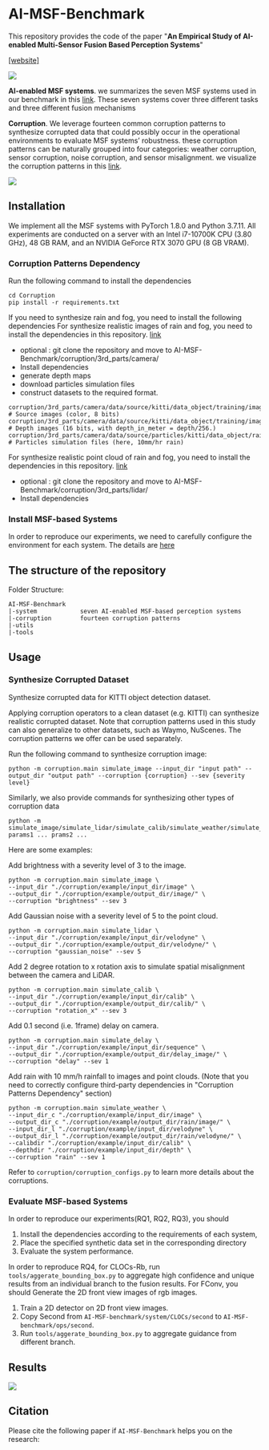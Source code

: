 # AI-MSF-Benchmark

This repository provides the code of the paper "**An Empirical Study of AI-enabled Multi-Sensor Fusion Based Perception Systems**"

[[website]](https://sites.google.com/view/ai-msf-benchmark/)

![](https://github.com/MSFTest/AI-MSF-benchmark/blob/master/src/workflow.png)

**AI-enabled MSF systems**.
we summarizes the seven MSF systems used in our benchmark in this [link](https://sites.google.com/view/ai-msf-benchmark/benchmark).
These seven systems cover three different tasks and three different fusion mechanisms

**Corruption**. 
We leverage fourteen common corruption patterns to synthesize corrupted data that could possibly occur in the operational environments to evaluate MSF systems’ robustness. 
these corruption patterns can be naturally grouped into four categories: weather corruption, sensor corruption, noise corruption, and sensor misalignment.
we visualize the corruption patterns in this [link](https://sites.google.com/view/ai-msf-benchmark/corruption-pattern).


![](https://github.com/MSFTest/AI-MSF-benchmark/blob/master/src/rain.gif)


## Installation

We implement all the MSF systems with PyTorch 1.8.0 and Python 3.7.11. All experiments are conducted on a server with an Intel i7-10700K CPU (3.80 GHz), 48 GB RAM, and an NVIDIA GeForce RTX 3070 GPU (8 GB VRAM). 

### Corruption Patterns Dependency
Run the following command to install the dependencies
```
cd Corruption
pip install -r requirements.txt
```
If you need to synthesize rain and fog, you need to install the following dependencies
For synthesize realistic images of rain and fog, you need to install the dependencies in this repository. [link](https://github.com/cv-rits/rain-rendering)
- optional : git clone the repository and move to AI-MSF-Benchmark/corruption/3rd_parts/camera/
- Install dependencies  
- generate depth maps 
- download particles simulation files
- construct datasets to the required format.
```
corruption/3rd_parts/camera/data/source/kitti/data_object/training/image_2/file0001.png           # Source images (color, 8 bits)
corruption/3rd_parts/camera/data/source/kitti/data_object/training/image_2/depth/file0001.png     # Depth images (16 bits, with depth_in_meter = depth/256.)
corruption/3rd_parts/camera/data/source/particles/kitti/data_object/rain/10mm/*.xml               # Particles simulation files (here, 10mm/hr rain)
```
For synthesize realistic point cloud of rain and fog, you need to install the dependencies in this repository. [link](https://github.com/velatkilic/LISA)
- optional : git clone the repository and move to AI-MSF-Benchmark/corruption/3rd_parts/lidar/
- Install dependencies 

### Install MSF-based Systems 
In order to reproduce our experiments, we need to carefully configure the environment for each system.
The details are [here](https://sites.google.com/view/ai-msf-benchmark/replication-package)

## The structure of the repository 

Folder Structure:

```
AI-MSF-Benchmark
|-system            seven AI-enabled MSF-based perception systems
|-corruption        fourteen corruption patterns
|-utils
|-tools
```

## Usage

### Synthesize Corrupted Dataset
Synthesize corrupted data for KITTI object detection dataset.

Applying corruption operators to a clean dataset (e.g. KITTI) can synthesize realistic corrupted dataset.
Note that corruption patterns used in this study can also generalize to other datasets, such as Waymo, NuScenes. 
The corruption patterns we offer can be used separately. 

Run the following command to synthesize corruption image:
```
python -m corruption.main simulate_image --input_dir "input path" --output_dir "output path" --corruption {corruption} --sev {severity level}
```
Similarly, we also provide commands for synthesizing other types of corruption data
```
python -m simulate_image/simulate_lidar/simulate_calib/simulate_weather/simulate_delay params1 ... prams2 ...
```

Here are some examples:

Add brightness with a severity level of 3 to the image.
```
python -m corruption.main simulate_image \
--input_dir "./corruption/example/input_dir/image" \
--output_dir "./corruption/example/output_dir/image/" \
--corruption "brightness" --sev 3
```
Add Gaussian noise with a severity level of 5 to the point cloud.
```
python -m corruption.main simulate_lidar \
--input_dir "./corruption/example/input_dir/velodyne" \
--output_dir "./corruption/example/output_dir/velodyne/" \
--corruption "gaussian_noise" --sev 5
```
Add 2 degree rotation to x rotation axis to simulate spatial misalignment between the camera and LiDAR.
```
python -m corruption.main simulate_calib \
--input_dir "./corruption/example/input_dir/calib" \
--output_dir "./corruption/example/output_dir/calib/" \
--corruption "rotation_x" --sev 3
```
Add 0.1 second (i.e. 1frame) delay on camera.
```
python -m corruption.main simulate_delay \
--input_dir "./corruption/example/input_dir/sequence" \
--output_dir "./corruption/example/output_dir/delay_image/" \
--corruption "delay" --sev 1
```
Add rain with 10 mm/h rainfall to images and point clouds. (Note that you need to correctly configure third-party dependencies in  "Corruption Patterns Dependency" section)
```
python -m corruption.main simulate_weather \
--input_dir_c "./corruption/example/input_dir/image" \
--output_dir_c "./corruption/example/output_dir/rain/image/" \
--input_dir_l "./corruption/example/input_dir/velodyne" \
--output_dir_l "./corruption/example/output_dir/rain/velodyne/" \
--calibdir "./corruption/example/input_dir/calib" \
--depthdir "./corruption/example/input_dir/depth" \
--corruption "rain" --sev 1
```
Refer to `corruption/corruption_configs.py` to learn more details about the corruptions.

### Evaluate MSF-based Systems 

In order to reproduce our experiments(RQ1, RQ2, RQ3), you should 
1. Install the dependencies according to the requirements of each system, 
2. Place the specified synthetic data set in the corresponding directory
3. Evaluate the system performance.

In order to reproduce RQ4, for CLOCs-Rb, run `tools/aggerate_bounding_box.py` to aggregate high confidence and unique results from an individual branch to the fusion results. For FConv,  you should 
Generate the 2D front view images of rgb images. 
1. Train a 2D detector on 2D front view images.
2. Copy Second from `AI-MSF-benchmark/system/CLOCs/second` to `AI-MSF-benchmark/ops/second`.
3. Run `tools/aggerate_bounding_box.py` to aggregate guidance from different branch.

## Results
![](https://github.com/MSFTest/AI-MSF-benchmark/blob/master/src/RQ1_radar.png)

## Citation

Please cite the following paper if `AI-MSF-Benchmark` helps you on the research:

```

```


